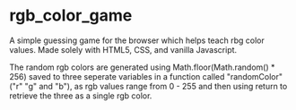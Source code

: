 # rgb_color_game
A simple guessing game for the browser which helps teach rbg color values. Made solely with HTML5, CSS, and vanilla Javascript.

The random rgb colors are generated using Math.floor(Math.random() * 256) saved to three seperate variables in a function called "randomColor" ("r" "g" and "b"), as rgb values range from 0 - 255 and then using return to retrieve the three as a single rgb color. 
